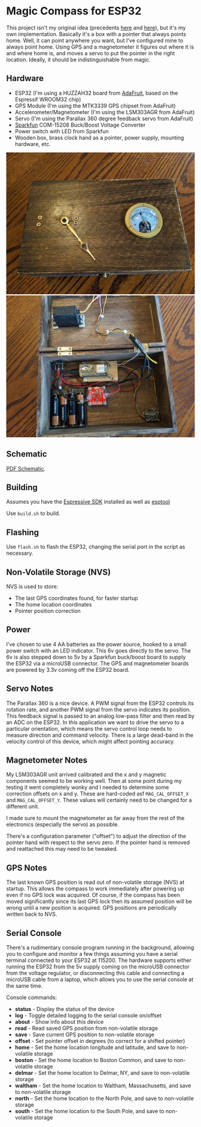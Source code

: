 
# Magic Compass for ESP32

This project isn't my original idea (precedents
 [here](https://hackaday.com/2016/11/05/personal-compass-points-to-your-spawn-point/) and
 [here](https://danthegeek.com/2018/10/12/improved-personal-compass/)), but it's my own
 implementation. Basically it's a box with a pointer that always points home. Well, it can point
 anywhere you want, but I've configured mine to always point home. Using GPS and a magnetometer it
 figures out where it is and where home is, and moves a servo to put the pointer in the right
 location. Ideally, it should be indistinguishable from magic.

## Hardware
- ESP32 (I'm using a HUZZAH32 board from [AdaFruit](https://www.adafruit.com/), based on the Espressif WROOM32 chip)
- GPS Module (I'm using the MTK3339 GPS chipset from AdaFruit)
- Accelerometer/Magnetometer (I'm using the LSM303AGR from AdaFruit)
- Servo (I'm using the Parallax 360 degree feedback servo from AdaFruit)
- [Sparkfun](https://www.sparkfun.com/) COM-15208 Buck/Boost Voltage Converter
- Power switch with LED from Sparkfun
- Wooden box, brass clock hand as a pointer, power supply, mounting hardware, etc.

![](https://github.com/jvandonsel/compass/blob/main/MagicCompassExterior.jpg)
![](https://github.com/jvandonsel/compass/blob/main/MagicCompassInterior.jpg)

## Schematic
[PDF Schematic](https://github.com/jvandonsel/compass/blob/main/Magic%20Compass%20Schematic.pdf).

## Building
Assumes you have the [Espressive SDK](https://www.espressif.com) installed as well as [esptool](https://github.com/espressif/esptool)

Use `build.sh` to build.

## Flashing
Use `flash.sh` to flash the ESP32, changing the serial port in the script as necessary.

## Non-Volatile Storage (NVS)
NVS is used to store:

* The last GPS coordinates found, for faster startup
* The home location coordinates
* Pointer position correction

## Power
I've chosen to use 4 AA batteries as the power source, hooked to a small power switch with an LED indicator. This 6v goes directly to the servo.  The 6v is also 
stepped down to 5v by a Sparkfun buck/boost board to supply the ESP32 via a microUSB connector. The GPS and magnetometer boards are powered by 3.3v coming off the ESP32 board.

## Servo Notes
The Parallax 360 is a nice device. A PWM signal from the ESP32 controls its rotation rate, and another PWM signal from the servo indicates its position. This feedback signal
is passed to an analog low-pass filter and then read by an ADC on the ESP32. In this application we want to drive the servo to a particular orientation, which means the servo
control loop needs to measure direction and command velocity. There is a large dead-band in the velocity control of this device, which might affect pointing accuracy.

## Magnetometer Notes
My LSM303AGR unit arrived calibrated and the x and y magnetic components seemed to be working well.
Then at some point during my testing it went completely wonky and I needed to determine some
correction offsets on x and y. These are hard-coded asf `MAG_CAL_OFFSET_X` and `MAG_CAL_OFFSET_Y`.
These values will certainly need to be changed for a different unit.

I made sure to mount the magnetometer as far away from the rest of the electronics (especially the servo) as possible.

There's a configuration parameter ("offset") to adjust the direction of the pointer hand with respect to the servo zero. If the pointer
hand is removed and reattached this may need to be tweaked.

## GPS Notes
The last known GPS position is read out of non-volatile storage (NVS) at startup. This allows the compass to work immediately after powering up even if
no GPS lock was acquired. Of course, if the compass has been moved significantly since its last GPS lock then its assumed position will be wrong until a new
position is acquired. GPS positions are periodically written back to NVS.

## Serial Console
There's a rudimentary console program running in the background, allowing you to configure and monitor a few things assuming
you have a serial terminal connected to your ESP32 at 115200.  The hardware supports either running the ESP32 from the 5v supply
coming on the microUSB connector from the voltage regulator, or disconnecting this cable and connecting a microUSB cable from a laptop,
which allows you to use the serial console at the same time.

Console commands:

* **status** - Display the status of the device
* **log** - Toggle detailed logging to the serial console on/offset
* **about** - Show info about this device
* **read** - Read saved GPS position from non-volatile storage
* **save** - Save current GPS position to non-volatile storage
* **offset** - Set pointer offset in degrees (to correct for a shifted pointer)
* **home** - Set the home location longitude and latitude, and save to non-volatile storage
* **boston** - Set the home location to Boston Common, and save to non-volatile storage
* **delmar** - Set the home location to Delmar, NY, and save to non-volatile storage
* **waltham** - Set the home location to Waltham, Massachusetts, and save to non-volatile storage
* **north** - Set the home location to the North Pole, and save to non-volatile storage
* **south** - Set the home location to the South Pole, and save to non-volatile storage


